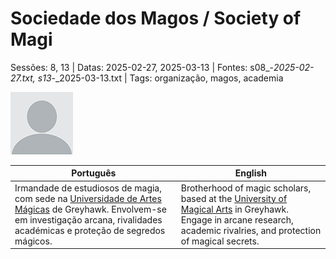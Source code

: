 # Sociedade dos Magos / Society of Magi

Sessões: 8, 13 | Datas: 2025-02-27, 2025-03-13 | Fontes: s08_-_2025-02-27.txt, s13_-_2025-03-13.txt | Tags: organização, magos, academia

![Sociedade dos Magos](docs/dm/organizations/blank.png)

| Português | English |
|-----------|---------|
| Irmandade de estudiosos de magia, com sede na [Universidade de Artes Mágicas](universidade_de_artes_magicas.md) de Greyhawk. Envolvem-se em investigação arcana, rivalidades académicas e proteção de segredos mágicos. | Brotherhood of magic scholars, based at the [University of Magical Arts](universidade_de_artes_magicas.md) in Greyhawk. Engage in arcane research, academic rivalries, and protection of magical secrets. |


















